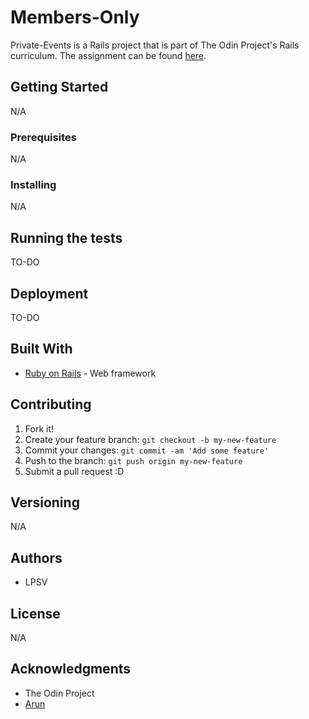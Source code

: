 # Members-Only
Private-Events is a Rails project that is part of The Odin Project's Rails curriculum. The assignment can be found [here](http://www.theodinproject.com/courses/ruby-on-rails/lessons/associations?ref=lc-pb).

## Getting Started
N/A

### Prerequisites
N/A

### Installing
N/A

## Running the tests
TO-DO

## Deployment
TO-DO

## Built With
* [Ruby on Rails](http://rubyonrails.org/) - Web framework

## Contributing
1. Fork it!
2. Create your feature branch: `git checkout -b my-new-feature`
3. Commit your changes: `git commit -am 'Add some feature'`
4. Push to the branch: `git push origin my-new-feature`
5. Submit a pull request :D

## Versioning
N/A

## Authors
* LPSV

## License
N/A

## Acknowledgments
* The Odin Project
* [Arun](https://github.com/arun1595)
